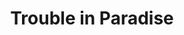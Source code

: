 ---
title: "Trouble in Paradise"
year: 1932
rating: 4
stars: "★★★★"
rewatched: false
permalink: "trouble-in-paradise"
watched_on: 2020-07-17
---
